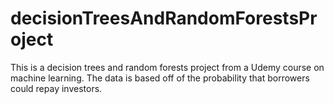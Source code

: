 # decisionTreesAndRandomForestsProject
This is a decision trees and random forests project from a Udemy course on machine learning. The data is based off of the probability that borrowers could repay investors. 
